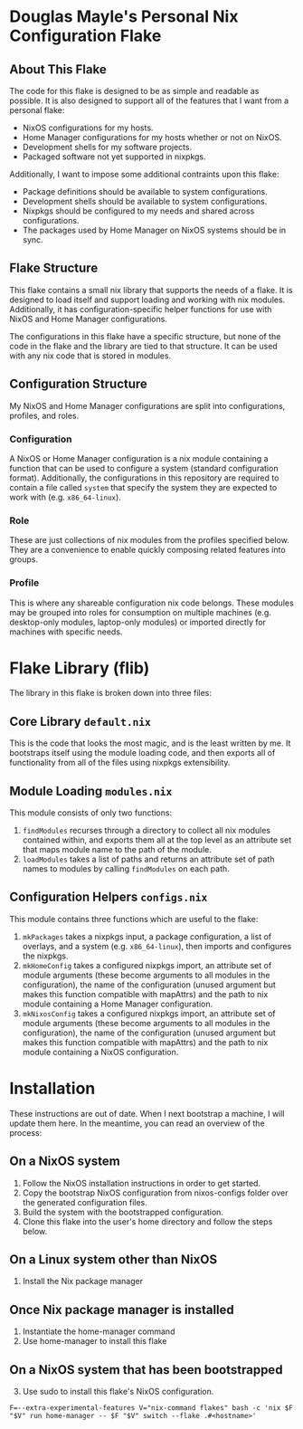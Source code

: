 # Douglas Mayle's Personal Nix Configuration Flake
## About This Flake
The code for this flake is designed to be as simple and readable as possible.
It is also designed to support all of the features that I want from a personal
flake:
 * NixOS configurations for my hosts.
 * Home Manager configurations for my hosts whether or not on NixOS.
 * Development shells for my software projects.
 * Packaged software not yet supported in nixpkgs.

Additionally, I want to impose some additional contraints upon this flake:
 * Package definitions should be available to system configurations.
 * Development shells should be available to system configurations.
 * Nixpkgs should be configured to my needs and shared across configurations.
 * The packages used by Home Manager on NixOS systems should be in sync.

## Flake Structure
This flake contains a small nix library that supports the needs of a flake. It
is designed to load itself and support loading and working with nix modules.
Additionally, it has configuration-specific helper functions for use with NixOS
and Home Manager configurations.

The configurations in this flake have a specific structure, but none of the
code in the flake and the library are tied to that structure. It can be used
with any nix code that is stored in modules.

## Configuration Structure
My NixOS and Home Manager configurations are split into configurations,
profiles, and roles.

### Configuration
A NixOS or Home Manager configuration is a nix module containing a function
that can be used to configure a system (standard configuration format).
Additionally, the configurations in this repository are required to contain
a file called `system` that specify the system they are expected to work with
(e.g. `x86_64-linux`).

### Role
These are just collections of nix modules from the profiles specified below.
They are a convenience to enable quickly composing related features into
groups.

### Profile
This is where any shareable configuration nix code belongs. These modules may
be grouped into roles for consumption on multiple machines (e.g. desktop-only
modules, laptop-only modules) or imported directly for machines with specific
needs.

# Flake Library (flib)
The library in this flake is broken down into three files:

## Core Library `default.nix`
This is the code that looks the most magic, and is the least written by me. It
bootstraps itself using the module loading code, and then exports all of
functionality from all of the files using nixpkgs extensibility.

## Module Loading `modules.nix`
This module consists of only two functions:
1. `findModules` recurses through a directory to collect all nix modules
   contained within, and exports them all at the top level as an attribute set
   that maps module name to the path of the module.
2. `loadModules` takes a list of paths and returns an attribute set of path
   names to modules by calling `findModules` on each path.

## Configuration Helpers `configs.nix`
This module contains three functions which are useful to the flake:
1. `mkPackages` takes a nixpkgs input, a package configuration, a list of
   overlays, and a system (e.g. `x86_64-linux`), then imports and configures
   the nixpkgs.
2. `mkHomeConfig` takes a configured nixpkgs import, an attribute set of module
   arguments (these become arguments to all modules in the configuration), the
   name of the configuration (unused argument but makes this function
   compatible with mapAttrs) and the path to nix module containing a Home
   Manager configuration.
2. `mkNixosConfig` takes a configured nixpkgs import, an attribute set of module
   arguments (these become arguments to all modules in the configuration), the
   name of the configuration (unused argument but makes this function
   compatible with mapAttrs) and the path to nix module containing a NixOS
   configuration.

# Installation
These instructions are out of date. When I next bootstrap a machine, I will
update them here.  In the meantime, you can read an overview of the process:

## On a NixOS system
1. Follow the NixOS installation instructions in order to get started.
2. Copy the bootstrap NixOS configuration from nixos-configs folder over the
   generated configuration files.
3. Build the system with the bootstrapped configuration.
4. Clone this flake into the user's home directory and follow the steps below.

## On a Linux system other than NixOS
1. Install the Nix package manager

## Once Nix package manager is installed
1. Instantiate the home-manager command
2. Use home-manager to install this flake

## On a NixOS system that has been bootstrapped
3. Use sudo to install this flake's NixOS configuration.

```
F=--extra-experimental-features V="nix-command flakes" bash -c 'nix $F "$V" run home-manager -- $F "$V" switch --flake .#<hostname>'
```
